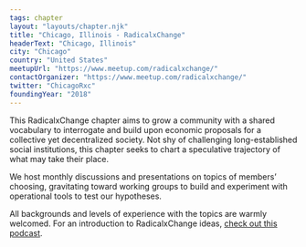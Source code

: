 ```yaml
---
tags: chapter
layout: "layouts/chapter.njk"
title: "Chicago, Illinois - RadicalxChange"
headerText: "Chicago, Illinois"
city: "Chicago"
country: "United States"
meetupUrl: "https://www.meetup.com/radicalxchange/"
contactOrganizer: "https://www.meetup.com/radicalxchange/"
twitter: "ChicagoRxc"
foundingYear: "2018"
---
```

This RadicalxChange chapter aims to grow a community with a shared vocabulary to interrogate and build upon economic proposals for a collective yet decentralized society. Not shy of challenging long-established social institutions, this chapter seeks to chart a speculative trajectory of what may take their place.

We host monthly discussions and presentations on topics of members’ choosing, gravitating toward working groups to build and experiment with operational tools to test our hypotheses.

All backgrounds and levels of experience with the topics are warmly welcomed. For an introduction to RadicalxChange ideas, [check out this podcast](https://80000hours.org/podcast/episodes/glen-weyl-radically-reforming-capitalism-and-democracy/).